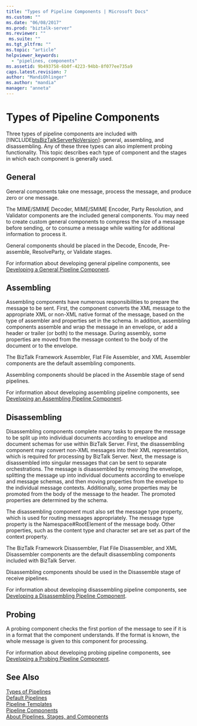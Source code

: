 ```yaml
---
title: "Types of Pipeline Components | Microsoft Docs"
ms.custom: ""
ms.date: "06/08/2017"
ms.prod: "biztalk-server"
ms.reviewer: ""
 ms.suite: ""
ms.tgt_pltfrm: ""
ms.topic: "article"
helpviewer_keywords: 
  - "pipelines, components"
ms.assetid: 9b493758-6b0f-4223-94bb-8f077ee735a9
caps.latest.revision: 7
author: "MandiOhlinger"
ms.author: "mandia"
manager: "anneta"
---
```

# Types of Pipeline Components
Three types of pipeline components are included with [!INCLUDE[btsBizTalkServerNoVersion](../includes/btsbiztalkservernoversion-md.md)]: general, assembling, and disassembling. Any of these three types can also implement probing functionality. This topic describes each type of component and the stages in which each component is generally used.  
  
## General  
 General components take one message, process the message, and produce zero or one message.  
  
 The MIME/SMIME Decoder, MIME/SMIME Encoder, Party Resolution, and Validator components are the included general components. You may need to create custom general components to compress the size of a message before sending, or to consume a message while waiting for additional information to process it.  
  
 General components should be placed in the Decode, Encode, Pre-assemble, ResolveParty, or Validate stages.  
  
 For information about developing general pipeline components, see [Developing a General Pipeline Component](../core/developing-a-general-pipeline-component.md).  
  
## Assembling  
 Assembling components have numerous responsibilities to prepare the message to be sent. First, the component converts the XML message to the appropriate XML or non-XML native format of the message, based on the type of assembler and properties set in the schema. In addition, assembling components assemble and wrap the message in an envelope, or add a header or trailer (or both) to the message. During assembly, some properties are moved from the message context to the body of the document or to the envelope.  
  
 The BizTalk Framework Assembler, Flat File Assembler, and XML Assembler components are the default assembling components.  
  
 Assembling components should be placed in the Assemble stage of send pipelines.  
  
 For information about developing assembling pipeline components, see [Developing an Assembling Pipeline Component](../core/developing-an-assembling-pipeline-component.md).  
  
## Disassembling  
 Disassembling components complete many tasks to prepare the message to be split up into individual documents according to envelope and document schemas for use within BizTalk Server. First, the disassembling component may convert non-XML messages into their XML representation, which is required for processing by BizTalk Server. Next, the message is disassembled into singular messages that can be sent to separate orchestrations. The message is disassembled by removing the envelope, splitting the message up into individual documents according to envelope and message schemas, and then moving properties from the envelope to the individual message contexts. Additionally, some properties may be promoted from the body of the message to the header. The promoted properties are determined by the schema.  
  
 The disassembling component must also set the message type property, which is used for routing messages appropriately. The message type property is the Namespace#RootElement of the message body. Other properties, such as the content type and character set are set as part of the context property.  
  
 The BizTalk Framework Disassembler, Flat File Disassembler, and XML Disassembler components are the default disassembling components included with BizTalk Server.  
  
 Disassembling components should be used in the Disassemble stage of receive pipelines.  
  
 For information about developing disassembling pipeline components, see [Developing a Disassembling Pipeline Component](../core/developing-a-disassembling-pipeline-component.md).  
  
## Probing  
 A probing component checks the first portion of the message to see if it is in a format that the component understands. If the format is known, the whole message is given to this component for processing.  
  
 For information about developing probing pipeline components, see [Developing a Probing Pipeline Component](../core/developing-a-probing-pipeline-component.md).  
  
## See Also  
 [Types of Pipelines](../core/types-of-pipelines.md)   
 [Default Pipelines](../core/default-pipelines.md)   
 [Pipeline Templates](../core/pipeline-templates.md)   
 [Pipeline Components](../core/pipeline-components.md)   
 [About Pipelines, Stages, and Components](../core/about-pipelines-stages-and-components.md)